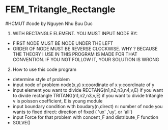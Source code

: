 # FEM_Tritangle_Rectangle
#HCMUT
#code by Nguyen Nhu Buu Duc
1) WITH RECTANGLE ELEMENT. YOU MUST INPUT NODE BY:
- FIRST NODE MUST BE NODE UNDER THE LEFT
- ORDER OF NODE MUST BE REVERSE CLOCKWISE. 
WHY ? BECAUSE THE THEORY I USE IN THIS PROGRAM IS MADE FOR THAT CONVENTION.
IF YOU NOT FOLLOW IT, YOUR SOLUTION IS WRONG
2) How to use this code program
 - determine style of problem 
 - input node of problem
 node(x,y)
 x:coordinate of x
 y:coordinate of y
 - input element you want to divide
    RECTANG(n1,n2,n3,n4,v,E) if you want to divide rectangle
    TRITANG(n1,n2,n3,v,E) if you want to divide tritangle
     v is poisson coefficient, E is young module
  - input boundary condition with boudary(n,direct)
    n: number of node you wants to fixed
    direct: direction of fixed ( 'ux' ,'uy', or 'all')
 - input Force for that problem with concent_F and distribute_F function
 - SOLVE()